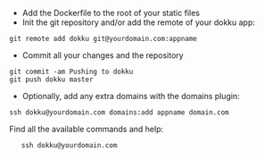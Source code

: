* Add the Dockerfile to the root of your static files
* Init the git repository and/or add the remote of your dokku app:
```
git remote add dokku git@yourdomain.com:appname
```
* Commit all your changes and the repository
```
git commit -am Pushing to dokku
git push dokku master
```
* Optionally, add any extra domains with the domains plugin:
```
ssh dokku@yourdomain.com domains:add appname domain.com
```

Find all the available commands and help:
```
   ssh dokku@yourdomain.com
```
   